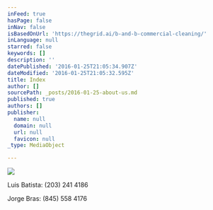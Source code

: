 ```yaml
---
inFeed: true
hasPage: false
inNav: false
isBasedOnUrl: 'https://thegrid.ai/b-and-b-commercial-cleaning/'
inLanguage: null
starred: false
keywords: []
description: ''
datePublished: '2016-01-25T21:05:34.907Z'
dateModified: '2016-01-25T21:05:32.595Z'
title: Index
author: []
sourcePath: _posts/2016-01-25-about-us.md
published: true
authors: []
publisher:
  name: null
  domain: null
  url: null
  favicon: null
_type: MediaObject

---
```

![](https://the-grid-user-content.s3-us-west-2.amazonaws.com/f3042a5f-3096-4311-af7d-f16e4d52d3a3.png)

Luis Batista: (203) 241 4186

Jorge Bras: (845) 558 4176
